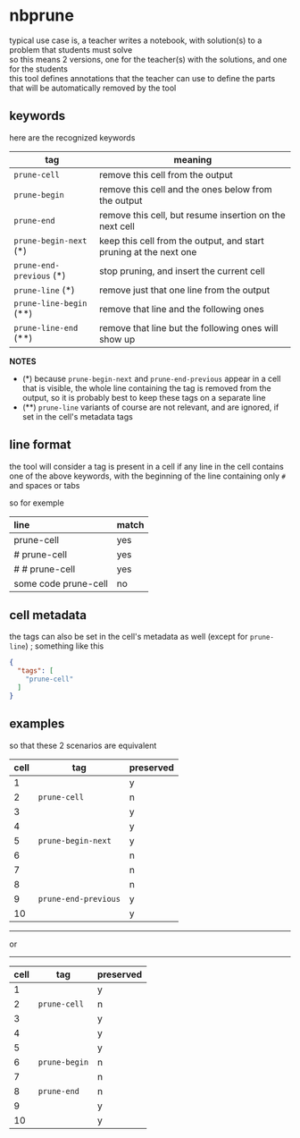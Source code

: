 # nbprune

typical use case is, a teacher writes a notebook, with solution(s) to a problem that students must solve  
so this means 2 versions, one for the teacher(s) with the solutions, and one for the students  
this tool defines annotations that the teacher can use to define the parts that will be automatically removed by the tool

## keywords

here are the recognized keywords

| tag | meaning |
|-|-|
| `prune-cell` | remove this cell from the output |
| `prune-begin` | remove this cell and the ones below from the output |
| `prune-end` | remove this cell, but resume insertion on the next cell |
| `prune-begin-next` (*) | keep this cell from the output, and start pruning at the next one |
| `prune-end-previous` (*) | stop pruning, and insert the current cell |
| `prune-line` (*) | remove just that one line from the output |
| `prune-line-begin` (**) | remove that line and the following ones |
| `prune-line-end` (**) | remove that line but the following ones will show up |

**NOTES**

* (*) because `prune-begin-next` and `prune-end-previous` appear in a cell that
  is visible, the whole line containing the tag is removed from the output, so
  it is probably best to keep these tags on a separate line
* (**) `prune-line` variants of course are not relevant, and are ignored, if set in the cell's metadata tags

## line format

the tool will consider a tag is present in a cell if any line in the cell
contains one of the above keywords, with the beginning of the line containing
only `#` and spaces or tabs

so for exemple

| line | match |
|:-|-|
| prune-cell | yes |
| # prune-cell | yes |
| # # prune-cell | yes |
| some code prune-cell | no |

## cell metadata

the tags can also be set in the cell's metadata as well (except for `prune-line`) ; something like this

```json
{
  "tags": [
    "prune-cell"
  ]
}
```

## examples

so that these 2 scenarios are equivalent

| cell | tag | preserved |
|-|-|-|
| 1 | | y |
| 2 | `prune-cell` | n |
| 3 | | y |
| 4 | | y |
| 5 | `prune-begin-next` | y |
| 6 | | n |
| 7 | | n |
| 8 | | n |
| 9 | `prune-end-previous` | y |
| 10 | | y |

----
or

----

| cell | tag | preserved |
|-|-|-|
| 1 | | y |
| 2 | `prune-cell` | n |
| 3 | | y |
| 4 | | y |
| 5 | | y |
| 6 | `prune-begin` | n |
| 7 | | n |
| 8 | `prune-end` | n |
| 9 | | y |
| 10 | | y |
